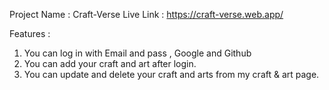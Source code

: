 Project Name : Craft-Verse
Live Link : https://craft-verse.web.app/

Features :
1. You can log in with Email and pass , Google and Github
2. You can add your craft and art after login. 
3. You can update and delete your craft and arts from my craft & art page.
